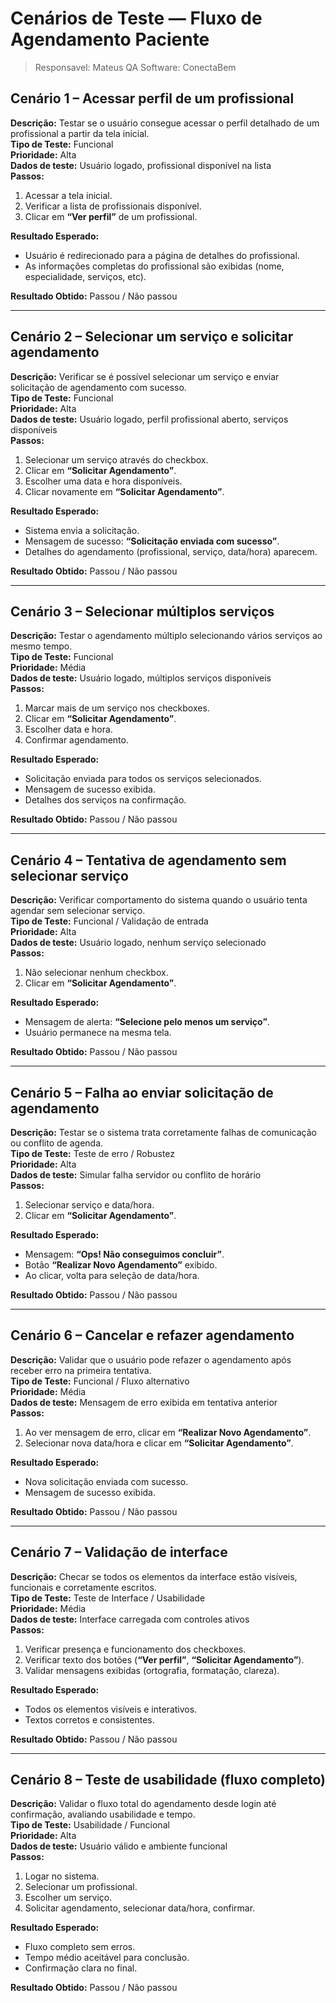 # Cenários de Teste — Fluxo de Agendamento Paciente
> Responsavel: Mateus QA
> Software: ConectaBem

## Cenário 1 – Acessar perfil de um profissional

**Descrição:** Testar se o usuário consegue acessar o perfil detalhado de um profissional a partir da tela inicial.  
**Tipo de Teste:** Funcional  
**Prioridade:** Alta  
**Dados de teste:** Usuário logado, profissional disponível na lista  
**Passos:**  
1. Acessar a tela inicial.  
2. Verificar a lista de profissionais disponível.  
3. Clicar em **“Ver perfil”** de um profissional.  

**Resultado Esperado:**  
- Usuário é redirecionado para a página de detalhes do profissional.  
- As informações completas do profissional são exibidas (nome, especialidade, serviços, etc).  

**Resultado Obtido:** Passou / Não passou

***

## Cenário 2 – Selecionar um serviço e solicitar agendamento

**Descrição:** Verificar se é possível selecionar um serviço e enviar solicitação de agendamento com sucesso.  
**Tipo de Teste:** Funcional  
**Prioridade:** Alta  
**Dados de teste:** Usuário logado, perfil profissional aberto, serviços disponíveis  
**Passos:**  
1. Selecionar um serviço através do checkbox.  
2. Clicar em **“Solicitar Agendamento”**.  
3. Escolher uma data e hora disponíveis.  
4. Clicar novamente em **“Solicitar Agendamento”**.  

**Resultado Esperado:**  
- Sistema envia a solicitação.  
- Mensagem de sucesso: **“Solicitação enviada com sucesso”**.  
- Detalhes do agendamento (profissional, serviço, data/hora) aparecem.  

**Resultado Obtido:** Passou / Não passou

***

## Cenário 3 – Selecionar múltiplos serviços

**Descrição:** Testar o agendamento múltiplo selecionando vários serviços ao mesmo tempo.  
**Tipo de Teste:** Funcional  
**Prioridade:** Média  
**Dados de teste:** Usuário logado, múltiplos serviços disponíveis  
**Passos:**  
1. Marcar mais de um serviço nos checkboxes.  
2. Clicar em **“Solicitar Agendamento”**.  
3. Escolher data e hora.  
4. Confirmar agendamento.  

**Resultado Esperado:**  
- Solicitação enviada para todos os serviços selecionados.  
- Mensagem de sucesso exibida.  
- Detalhes dos serviços na confirmação.  

**Resultado Obtido:** Passou / Não passou

***

## Cenário 4 – Tentativa de agendamento sem selecionar serviço

**Descrição:** Verificar comportamento do sistema quando o usuário tenta agendar sem selecionar serviço.  
**Tipo de Teste:** Funcional / Validação de entrada  
**Prioridade:** Alta  
**Dados de teste:** Usuário logado, nenhum serviço selecionado  
**Passos:**  
1. Não selecionar nenhum checkbox.  
2. Clicar em **“Solicitar Agendamento”**.  

**Resultado Esperado:**  
- Mensagem de alerta: **“Selecione pelo menos um serviço”**.  
- Usuário permanece na mesma tela.  

**Resultado Obtido:** Passou / Não passou

***

## Cenário 5 – Falha ao enviar solicitação de agendamento

**Descrição:** Testar se o sistema trata corretamente falhas de comunicação ou conflito de agenda.  
**Tipo de Teste:** Teste de erro / Robustez  
**Prioridade:** Alta  
**Dados de teste:** Simular falha servidor ou conflito de horário  
**Passos:**  
1. Selecionar serviço e data/hora.  
2. Clicar em **“Solicitar Agendamento”**.  

**Resultado Esperado:**  
- Mensagem: **“Ops! Não conseguimos concluir”**.  
- Botão **“Realizar Novo Agendamento”** exibido.  
- Ao clicar, volta para seleção de data/hora.  

**Resultado Obtido:** Passou / Não passou

***

## Cenário 6 – Cancelar e refazer agendamento

**Descrição:** Validar que o usuário pode refazer o agendamento após receber erro na primeira tentativa.  
**Tipo de Teste:** Funcional / Fluxo alternativo  
**Prioridade:** Média  
**Dados de teste:** Mensagem de erro exibida em tentativa anterior  
**Passos:**  
1. Ao ver mensagem de erro, clicar em **“Realizar Novo Agendamento”**.  
2. Selecionar nova data/hora e clicar em **“Solicitar Agendamento”**.  

**Resultado Esperado:**  
- Nova solicitação enviada com sucesso.  
- Mensagem de sucesso exibida.  

**Resultado Obtido:** Passou / Não passou

***

## Cenário 7 – Validação de interface

**Descrição:** Checar se todos os elementos da interface estão visíveis, funcionais e corretamente escritos.  
**Tipo de Teste:** Teste de Interface / Usabilidade  
**Prioridade:** Média  
**Dados de teste:** Interface carregada com controles ativos  
**Passos:**  
1. Verificar presença e funcionamento dos checkboxes.  
2. Verificar texto dos botões (**“Ver perfil”**, **“Solicitar Agendamento”**).  
3. Validar mensagens exibidas (ortografia, formatação, clareza).  

**Resultado Esperado:**  
- Todos os elementos visíveis e interativos.  
- Textos corretos e consistentes.  

**Resultado Obtido:** Passou / Não passou

***

## Cenário 8 – Teste de usabilidade (fluxo completo)

**Descrição:** Validar o fluxo total do agendamento desde login até confirmação, avaliando usabilidade e tempo.  
**Tipo de Teste:** Usabilidade / Funcional  
**Prioridade:** Alta  
**Dados de teste:** Usuário válido e ambiente funcional  
**Passos:**  
1. Logar no sistema.  
2. Selecionar um profissional.  
3. Escolher um serviço.  
4. Solicitar agendamento, selecionar data/hora, confirmar.  

**Resultado Esperado:**  
- Fluxo completo sem erros.  
- Tempo médio aceitável para conclusão.  
- Confirmação clara no final.  

**Resultado Obtido:** Passou / Não passou
